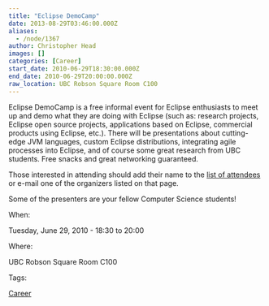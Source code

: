 ```yaml
---
title: "Eclipse DemoCamp"
date: 2013-08-29T03:46:00.000Z
aliases:
  - /node/1367
author: Christopher Head
images: []
categories: [Career]
start_date: 2010-06-29T18:30:00.000Z
end_date: 2010-06-29T20:00:00.000Z
raw_location: UBC Robson Square Room C100
---
```


Eclipse DemoCamp is a free informal event for Eclipse enthusiasts to meet up and demo what they are doing with Eclipse (such as: research projects, Eclipse open source projects, applications based on Eclipse, commercial products using Eclipse, etc.). There will be presentations about cutting-edge JVM languages, custom Eclipse distributions, integrating agile processes into Eclipse, and of course some great research from UBC students. Free snacks and great networking guaranteed.

Those interested in attending should add their name to the [list of attendees](https://wiki.eclipse.org/Eclipse_DemoCamps_Helios_2010/Vancouver) or e-mail one of the organizers listed on that page.

Some of the presenters are your fellow Computer Science students!

When: 

Tuesday, June 29, 2010 - 18:30 to 20:00

Where: 

UBC Robson Square Room C100

Tags: 

[Career](/career)
